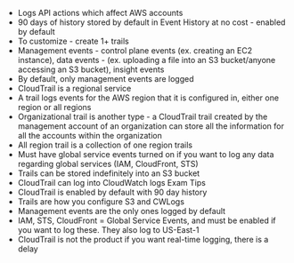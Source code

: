 - Logs API actions which affect AWS accounts
- 90 days of history stored by default in Event History at no cost - enabled by default 
- To customize - create 1+ trails
- Management events - control plane events (ex. creating an EC2 instance), data events - (ex. uploading a file into an S3 bucket/anyone accessing an S3 bucket), insight events
- By default, only management events are logged 
- CloudTrail is a regional service
- A trail logs events for the AWS region that it is configured in, either one region or all regions
- Organizational trail is another type - a CloudTrail trail created by the management account of an organization can store all the information for all the accounts within the organization
- All region trail is a collection of one region trails
- Must have global service events turned on if you want to log any data regarding global services (IAM, CloudFront, STS)
- Trails can be stored indefinitely into an S3 bucket
- CloudTrail can log into CloudWatch logs
Exam Tips
- CloudTrail is enabled by default with 90 day history
- Trails are how you configure S3 and CWLogs
- Management events are the only ones logged by default
- IAM, STS, CloudFront = Global Service Events, and must be enabled if you want to log these. They also log to US-East-1
- CloudTrail is not the product if you want real-time logging, there is a delay
